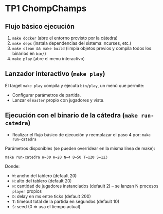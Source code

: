 # TP1 ChompChamps

## Flujo básico ejecución

1. `make docker`  (abre el entorno provisto por la cátedra)
2. `make deps`    (instala dependencias del sistema: ncurses, etc.)
3. `make clean && make build` (limpia objetos previos y compila todos los binarios en `bin/`)
4. `make play`    (abre el menu interactivo)

## Lanzador interactivo (`make play`)

El target `make play` compila y ejecuta `bin/play`, un menú que permite:
- Configurar parámetros de partida.
- Lanzar el `master` propio con jugadores y vista.

## Ejecución con el binario de la cátedra (`make run-catedra`)

- Realizar el flujo básico de ejecución y reemplazar el paso 4 por: `make run-catedra`

Parámetros disponibles (se pueden overridear en la misma línea de make):

```
make run-catedra W=30 H=20 N=4 D=50 T=120 S=123
```

Donde:
- `W`: ancho del tablero (default 20)
- `H`: alto del tablero (default 20)
- `N`: cantidad de jugadores instanciados (default 2) – se lanzan N procesos `player` propios
- `D`: delay en ms entre ticks (default 200)
- `T`: timeout total de la partida en segundos (default 10)
- `S`: seed (0 => usa el tiempo actual)
